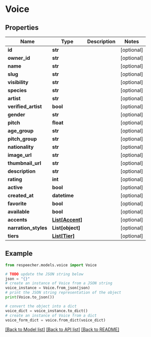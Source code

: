# Voice


## Properties

Name | Type | Description | Notes
------------ | ------------- | ------------- | -------------
**id** | **str** |  | [optional] 
**owner_id** | **str** |  | [optional] 
**name** | **str** |  | [optional] 
**slug** | **str** |  | [optional] 
**visibility** | **str** |  | [optional] 
**species** | **str** |  | [optional] 
**artist** | **str** |  | [optional] 
**verified_artist** | **bool** |  | [optional] 
**gender** | **str** |  | [optional] 
**pitch** | **float** |  | [optional] 
**age_group** | **str** |  | [optional] 
**pitch_group** | **str** |  | [optional] 
**nationality** | **str** |  | [optional] 
**image_url** | **str** |  | [optional] 
**thumbnail_url** | **str** |  | [optional] 
**description** | **str** |  | [optional] 
**rating** | **int** |  | [optional] 
**active** | **bool** |  | [optional] 
**created_at** | **datetime** |  | [optional] 
**favorite** | **bool** |  | [optional] 
**available** | **bool** |  | [optional] 
**accents** | [**List[Accent]**](Accent.md) |  | [optional] 
**narration_styles** | **List[object]** |  | [optional] 
**tiers** | [**List[Tier]**](Tier.md) |  | [optional] 

## Example

```python
from respeecher.models.voice import Voice

# TODO update the JSON string below
json = "{}"
# create an instance of Voice from a JSON string
voice_instance = Voice.from_json(json)
# print the JSON string representation of the object
print(Voice.to_json())

# convert the object into a dict
voice_dict = voice_instance.to_dict()
# create an instance of Voice from a dict
voice_form_dict = voice.from_dict(voice_dict)
```
[[Back to Model list]](../README.md#documentation-for-models) [[Back to API list]](../README.md#documentation-for-api-endpoints) [[Back to README]](../README.md)



